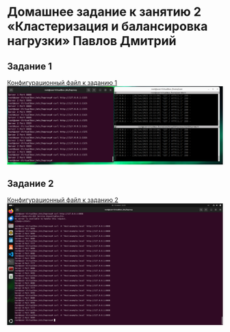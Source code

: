 # Домашнее задание к занятию 2 «Кластеризация и балансировка нагрузки» Павлов Дмитрий

## Задание 1

[Конфигурационный файл к заданию 1](/haproxy_config/zadani01_haproxy.cfg)
![скриншот к заданию 1](/pic/pic01.png)

## Задание 2

[Конфигурационный файл к заданию 2](/haproxy_config/zadani02_haproxy.cfg)
![скриншот к заданию 2](/pic/pic02.png)

